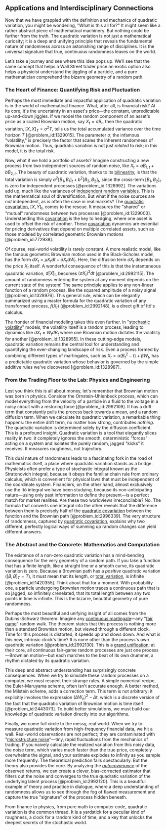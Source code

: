 ## Applications and Interdisciplinary Connections

Now that we have grappled with the definition and mechanics of quadratic variation, you might be wondering, "What is this all for?" It might seem like a rather abstract piece of mathematical machinery. But nothing could be further from the truth. The quadratic variation is not just a mathematical curiosity; it is a deep and unifying principle that reveals the fundamental nature of randomness across an astonishing range of disciplines. It is the universal signature that true, continuous randomness leaves on the world.

Let’s take a journey and see where this idea pops up. We’ll see that the same concept that helps a Wall Street trader price an exotic option also helps a physicist understand the jiggling of a particle, and a pure mathematician comprehend the bizarre geometry of a random path.

### The Heart of Finance: Quantifying Risk and Fluctuation

Perhaps the most immediate and impactful application of quadratic variation is in the world of mathematical finance. What, after all, is financial risk? At its core, it's the uncertainty in an asset's price—the constant, unpredictable up-and-down jiggles. If we model the random component of an asset's price as a scaled Brownian motion, say $X_t = \sigma B_t$, then the quadratic variation, $[X,X]_T = \sigma^2 T$, tells us the total accumulated variance over the time horizon $T$ [@problem_id:1329015]. The parameter $\sigma$, the infamous "volatility," is precisely the factor that scales the inherent randomness of Brownian motion. Thus, quadratic variation is not just *related* to risk; in this model, it *is* the total risk.

Now, what if we hold a portfolio of assets? Imagine constructing a new process from two independent sources of random noise, like $X_t = a B_{1,t} + b B_{2,t}$. The beauty of quadratic variation, thanks to its [bilinearity](@article_id:146325), is that the total variation is simply $a^2 [B_1, B_1]_t + b^2 [B_2, B_2]_t$, since the cross-term $[B_1, B_2]_t$ is zero for independent processes [@problem_id:1328992]. The variations add up, much like the variances of [independent random variables](@article_id:273402). This is the mathematical soul of diversification. But what if the noise sources are *not* independent, as is often the case in real markets? The [quadratic covariation](@article_id:179661), $[X, Y]_t$, comes to the rescue. It measures the "shared" or "mutual" randomness between two processes [@problem_id:1329003]. Understanding this [covariation](@article_id:633603) is the key to hedging, where one asset is used to offset the risk of another. These [covariation](@article_id:633603) dynamics are essential for pricing derivatives that depend on multiple correlated assets, such as those modeled by correlated geometric Brownian motions [@problem_id:772938].

Of course, real-world volatility is rarely constant. A more realistic model, like the famous geometric Brownian motion used in the Black-Scholes model, has the form $dX_t = \mu X_t dt + \sigma X_t dW_t$. Here, the diffusion term $\sigma X_t$ depends on the price $X_t$ itself. A wonderful consequence of this is that the instantaneous quadratic variation, $d[X]_t$, becomes $(\sigma X_t)^2 dt$ [@problem_id:2992115]. The amount of randomness entering the system at any moment depends on the current state of the system! The same principle applies to any non-linear function of a random process, like the squared amplitude of a noisy signal [@problem_id:1328976]. This general rule, which can be elegantly summarized using a master formula for the quadratic variation of any transformed process, $f(X_t)$ [@problem_id:2992148], is a direct gift of Itô's calculus.

The frontier of financial modeling takes this even further. In "[stochastic volatility](@article_id:140302)" models, the volatility itself is a random process, leading to dynamics like $dX_t = W_t dB_t$ where one Brownian motion dictates the volatility for another [@problem_id:1328955]. In these cutting-edge models, quadratic variation remains the central tool for understanding and quantifying the ever-changing landscape of risk. Even a process formed by combining different types of martingales, such as $X_t = \alpha(B_t^2 - t) + \beta W_t$, has a predictable quadratic variation whose behavior is governed by the simple additive rules we've discovered [@problem_id:1328987].

### From the Trading Floor to the Lab: Physics and Engineering

Lest you think this is all about money, let's remember that Brownian motion was born in physics. Consider the Ornstein-Uhlenbeck process, which can model everything from the velocity of a particle in a fluid to the voltage in a noisy circuit with a restoring force [@problem_id:2992109]. It has a drift term that constantly pulls the process back towards a mean, and a random diffusion term. When we calculate its quadratic variation, a remarkable thing happens: the entire drift term, no matter how strong, contributes *nothing*. The quadratic variation is determined solely by the diffusion coefficient. This is a profound insight. Quadratic variation is a tool that elegantly slices reality in two: it completely ignores the smooth, deterministic "forces" acting on a system and isolates the purely random, jagged "kicks" it receives. It measures roughness, not trajectory.

This dual nature of randomness leads to a fascinating fork in the road of mathematics itself, a place where quadratic variation stands as a bridge. Physicists often prefer a type of stochastic integral known as the Stratonovich integral, because it obeys the familiar chain rule from ordinary calculus, which is convenient for physical laws that must be independent of the coordinate system. Financiers, on the other hand, almost exclusively use the Itô integral we have been studying, because its non-anticipating nature—using only past information to define the present—is a perfect match for market realities. Are these two worldviews irreconcilable? No. The formula that converts one integral into the other reveals that the difference between them is precisely half of the [quadratic covariation](@article_id:179661) between the function and the Brownian path [@problem_id:2996339]. The very structure of randomness, captured by [quadratic covariation](@article_id:179661), explains why two different, perfectly logical ways of summing up random changes can yield different answers.

### The Abstract and the Concrete: Mathematics and Computation

The existence of a non-zero quadratic variation has a mind-bending consequence for the very geometry of a random path. If you take a function that has a finite length, like a straight line or a smooth curve, its quadratic variation is zero. Because a Brownian path has a *positive* quadratic variation ($[B,B]_T = T$), it must mean that its length, or [total variation](@article_id:139889), is infinite [@problem_id:1420355]. Think about that for a moment. With probability one, a particle undergoing Brownian motion traces a continuous path that is so jagged, so infinitely crenelated, that its total length between any two points in time is infinite. This is the bizarre, beautiful geometry of pure randomness.

Perhaps the most beautiful and unifying insight of all comes from the Dubins-Schwarz theorem. Imagine any [continuous martingale](@article_id:184972)—any "[fair game](@article_id:260633)" random walk. The theorem states that this process is nothing more than a standard Brownian motion, but viewed through a different clock. Time for this process is distorted; it speeds up and slows down. And what is this new, intrinsic clock's time? It is none other than the process's own quadratic variation [@problem_id:2992130]. This is a [grand unification](@article_id:159879): at their core, all continuous fair-game random processes are just one process—Brownian motion—but each marches to the beat of its own drummer, a rhythm dictated by its quadratic variation.

This deep and abstract understanding has surprisingly concrete consequences. When we try to simulate these random processes on a computer, we must respect their strange rules. A simple numerical recipe, the Euler-Maruyama scheme, often isn't accurate enough. A better method, the Milstein scheme, adds a correction term. This term is not arbitrary; it explicitly involves the expression $(\Delta W_n)^2 - \Delta t$, which is a discrete version of the fact that the quadratic variation of Brownian motion is time itself [@problem_id:2443073]. To build better simulations, we must build our knowledge of quadratic variation directly into our algorithms.

Finally, we come full circle to the messy, real world. When we try to measure quadratic variation from high-frequency financial data, we hit a wall. Real-world observations are not perfect; they are contaminated with "[microstructure noise](@article_id:189353)"—tiny, rapid fluctuations from the mechanics of trading. If you naively calculate the realized variation from this noisy data, the noise term, which varies much faster than the true price, completely overwhelms the signal, and your estimate explodes to infinity as you sample more frequently. The theoretical prediction fails spectacularly. But the theory also provides the cure. By analyzing the *[autocovariance](@article_id:269989)* of the observed returns, we can create a clever, bias-corrected estimator that filters out the noise and converges to the true quadratic variation of the underlying latent process [@problem_id:2992120]. This is a beautiful example of theory and practice in dialogue, where a deep understanding of randomness allows us to see through the fog of flawed measurement and capture the true "signature" of the process hidden beneath.

From finance to physics, from pure math to computer code, quadratic variation is the common thread. It is a yardstick for a peculiar kind of roughness, a clock for a random kind of time, and a key that unlocks the deepest secrets of the stochastic world.